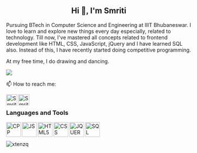 
<h2 align="center">Hi 👋, I'm Smriti</h2>

Pursuing BTech in Computer Science and Engineering at IIIT Bhubaneswar. I love to learn and explore new things every day especially, related to technology. Till now, I've mastered all concepts related to frontend development like HTML, CSS, JavaScript, jQuery and I have learned SQL also. Instead of this, I have recently started doing competitive programming. 

At my free time, I do drawing and dancing. 



 


![](https://komarev.com/ghpvc/?username=shruti1421)

📫 How to reach me: 

<a href="https://www.linkedin.com/in/smriti-naik-a0067a1a5/">
  <img align="left" src="https://image.flaticon.com/icons/png/512/174/174857.png" alt="Smriti Naik's DEV Profile" height="30" width="30">
 </a>
  
<a href="https://dev.to/shruti1421">
  <img align="left" src="https://d2fltix0v2e0sb.cloudfront.net/dev-badge.svg" alt="Smriti Naik's DEV Profile" height="30" width="30">
</a>

<br />

### Languages and Tools

<img align="left" src="https://simpleicons.org/icons/cplusplus.svg" alt="CPP" height="40px" />
<img align="left" src="https://simpleicons.org/icons/javascript.svg" alt="JS" height="40px" />
<img align="left" src="https://simpleicons.org/icons/html5.svg" alt="HTML5" height="40px" />
<img align="left" src="https://simpleicons.org/icons/css3.svg" alt="CSS" height="40px" />
<img align="left" src="https://simpleicons.org/icons/jquery.svg" alt="JQUERY" height="40px" />
<img align="left" src="https://simpleicons.org/icons/mysql.svg" alt="SQL" height="40px" />

<br />
<br />
<br />
<img align="center" src="https://github-readme-stats.vercel.app/api?username=shruti1421&show_icons=true&locale=en&line_height=27" alt="xtenzq" />




